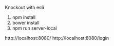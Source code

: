 Knockout with es6

1. npm install
2. bower install
3. npm run server-local

http://localhost:8080/
http://localhost:8080/login
